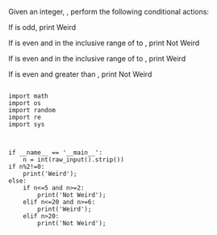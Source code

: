Given an integer, , perform the following conditional actions:

If  is odd, print Weird


If  is even and in the inclusive range of  to , print Not Weird


If  is even and in the inclusive range of  to , print Weird


If  is even and greater than , print Not Weird

~~~

import math
import os
import random
import re
import sys



if __name__ == '__main__':
    n = int(raw_input().strip())
if n%2!=0:
    print('Weird');
else:
    if n<=5 and n>=2:
        print('Not Weird');
    elif n<=20 and n>=6:
        print('Weird');
    elif n>20:
        print('Not Weird'); 
~~~
